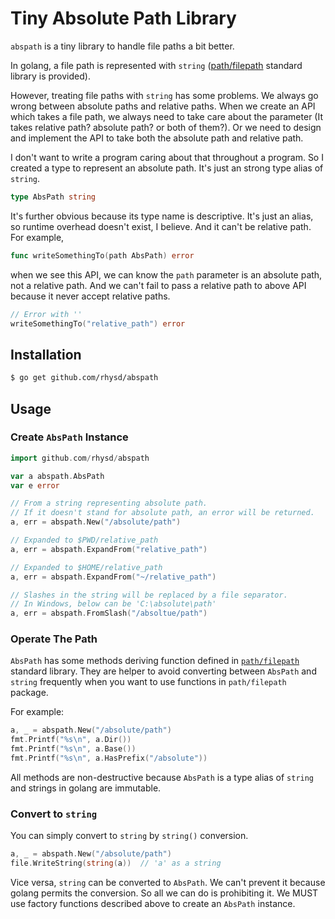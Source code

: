 Tiny Absolute Path Library
==========================

`abspath` is a tiny library to handle file paths a bit better.

In golang, a file path is represented with `string` ([path/filepath]() standard library is provided).

However, treating file paths with `string` has some problems.  We always go wrong between absolute paths and relative paths.
When we create an API which takes a file path, we always need to take care about the parameter (It takes relative path? absolute path? or both of them?).
Or we need to design and implement the API to take both the absolute path and relative path.

I don't want to write a program caring about that throughout a program.  So I created a type to represent an absolute path.  It's just an strong type alias of `string`.

```go
type AbsPath string
```

It's further obvious because its type name is descriptive.  It's just an alias, so runtime overhead doesn't exist, I believe.
And it can't be relative path. For example,

```go
func writeSomethingTo(path AbsPath) error
```

when we see this API, we can know the `path` parameter is an absolute path, not a relative path.  And we can't fail to pass a relative path to above API because it never accept relative paths.

```go
// Error with ''
writeSomethingTo("relative_path") error
```

## Installation

```sh
$ go get github.com/rhysd/abspath
```

## Usage

### Create `AbsPath` Instance

```go
import github.com/rhysd/abspath

var a abspath.AbsPath
var e error

// From a string representing absolute path.
// If it doesn't stand for absolute path, an error will be returned.
a, err = abspath.New("/absolute/path")

// Expanded to $PWD/relative_path
a, err = abspath.ExpandFrom("relative_path")

// Expanded to $HOME/relative_path
a, err = abspath.ExpandFrom("~/relative_path")

// Slashes in the string will be replaced by a file separator.
// In Windows, below can be 'C:\absolute\path'
a, err = abspath.FromSlash("/absoltue/path")
```

### Operate The Path

`AbsPath` has some methods deriving function defined in [`path/filepath`](https://golang.org/pkg/path/filepath) standard library.  They are helper to avoid converting between `AbsPath` and `string` frequently when you want to use functions in `path/filepath` package.

For example:

```go
a, _ = abspath.New("/absolute/path")
fmt.Printf("%s\n", a.Dir())
fmt.Printf("%s\n", a.Base())
fmt.Printf("%s\n", a.HasPrefix("/absolute"))
```

All methods are non-destructive because `AbsPath` is a type alias of `string` and strings in golang are immutable.

### Convert to `string`

You can simply convert to `string` by `string()` conversion.

```go
a, _ = abspath.New("/absolute/path")
file.WriteString(string(a))  // 'a' as a string
```

Vice versa, `string` can be converted to `AbsPath`.  We can't prevent it because golang permits the conversion.  So all we can do is prohibiting it.  We MUST use factory functions described above to create an `AbsPath` instance.
